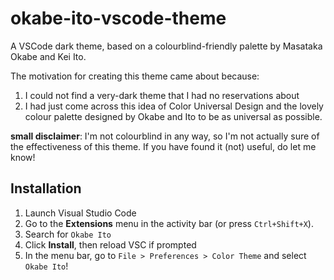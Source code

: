 # okabe-ito-vscode-theme
A VSCode dark theme, based on a colourblind-friendly palette by Masataka Okabe and Kei Ito.

The motivation for creating this theme came about because:
1. I could not find a very-dark theme that I had no reservations about
2. I had just come across this idea of Color Universal Design and the lovely colour palette designed by Okabe and Ito to be as universal as possible.

__small disclaimer__: I'm not colourblind in any way, so I'm not actually sure of the effectiveness of this theme.
If you have found it (not) useful, do let me know!

## Installation
1. Launch Visual Studio Code
2. Go to the __Extensions__ menu in the activity bar (or press `Ctrl+Shift+X`).
3. Search for `Okabe Ito`
4. Click __Install__, then reload VSC if prompted
5. In the menu bar, go to `File > Preferences > Color Theme` and select `Okabe Ito`!